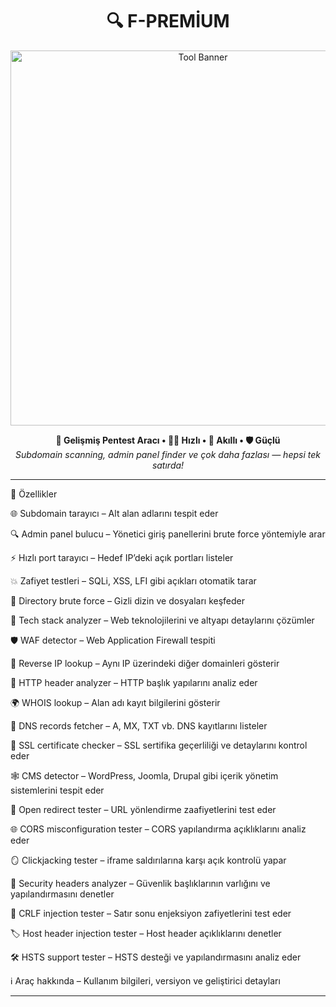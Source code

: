 <!-- Başlık ve logo -->
<h1 align="center">
  🔍 F-PREMİUM
</h1>

<p align="center">
  <img src="https://i.imgur.com/a3Fq2iG.jpeg" alt="Tool Banner" width="600"/>
</p>

<p align="center">
  <b>🔧 Gelişmiş Pentest Aracı • 👨‍💻 Hızlı • 🧠 Akıllı • 🛡️ Güçlü</b><br>
  <i>Subdomain scanning, admin panel finder ve çok daha fazlası — hepsi tek satırda!</i>
</p>

---

🚀 Özellikler

🌐 Subdomain tarayıcı – Alt alan adlarını tespit eder

🔍 Admin panel bulucu – Yönetici giriş panellerini brute force yöntemiyle arar

⚡ Hızlı port tarayıcı – Hedef IP’deki açık portları listeler

💥 Zafiyet testleri – SQLi, XSS, LFI gibi açıkları otomatik tarar

📁 Directory brute force – Gizli dizin ve dosyaları keşfeder

🧬 Tech stack analyzer – Web teknolojilerini ve altyapı detaylarını çözümler

🛡️ WAF detector – Web Application Firewall tespiti

🔁 Reverse IP lookup – Aynı IP üzerindeki diğer domainleri gösterir

🧾 HTTP header analyzer – HTTP başlık yapılarını analiz eder

🌍 WHOIS lookup – Alan adı kayıt bilgilerini gösterir

🧠 DNS records fetcher – A, MX, TXT vb. DNS kayıtlarını listeler

🔐 SSL certificate checker – SSL sertifika geçerliliği ve detaylarını kontrol eder

🕸️ CMS detector – WordPress, Joomla, Drupal gibi içerik yönetim sistemlerini tespit eder

🔀 Open redirect tester – URL yönlendirme zaafiyetlerini test eder

🌐 CORS misconfiguration tester – CORS yapılandırma açıklıklarını analiz eder

🪞 Clickjacking tester – iframe saldırılarına karşı açık kontrolü yapar

🧷 Security headers analyzer – Güvenlik başlıklarının varlığını ve yapılandırmasını denetler

📏 CRLF injection tester – Satır sonu enjeksiyon zafiyetlerini test eder

🏷️ Host header injection tester – Host header açıklıklarını denetler

🛠️ HSTS support tester – HSTS desteği ve yapılandırmasını analiz eder

ℹ️ Araç hakkında – Kullanım bilgileri, versiyon ve geliştirici detayları

---

